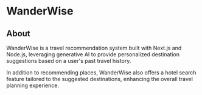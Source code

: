 # WanderWise
## About
WanderWise is a travel recommendation system built with Next.js and Node.js, leveraging generative AI to provide personalized destination suggestions based on a user's past travel history.

In addition to recommending places, WanderWise also offers a hotel search feature tailored to the suggested destinations, enhancing the overall travel planning experience.

